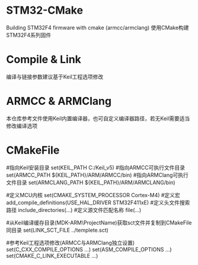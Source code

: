 # STM32-CMake
Building STM32F4 firmware with cmake (armcc/armclang)
使用CMake构建STM32F4系列固件

# Compile & Link
编译与链接参数建议基于Keil工程选项修改

# ARMCC & ARMClang
本仓库参考文件使用Keil内置编译器，也可自定义编译器路径，若无Keil需要适当修改编译选项

# CMakeFile
#指向Keil安装目录
set(KEIL_PATH C:/Keil_v5) 
#指向ARMCC可执行文件目录
set(ARMCC_PATH ${KEIL_PATH}/ARM/ARMCC/bin) 
#指向ARMClang可执行文件目录
set(ARMCLANG_PATH ${KEIL_PATH}/ARM/ARMCLANG/bin)

#定义MCU内核
set(CMAKE_SYSTEM_PROCESSOR Cortex-M4)
#定义宏
add_compile_definitions(USE_HAL_DRIVER STM32F411xE)
#定义头文件搜索路径
include_directories(...)
#定义源文件匹配名称
file(...)

#从Keil编译缓存目录(MDK-ARM\ProjectName)获取sct文件并复制到CMakeFile同目录
set(LINK_SCT_FILE ../templete.sct)

#参考Keil工程选项修改(ARMCC与ARMClang独立设置)
set(C_CXX_COMPILE_OPTIONS ...)
set(ASM_COMPILE_OPTIONS ...)
set(CMAKE_C_LINK_EXECUTABLE ...)
